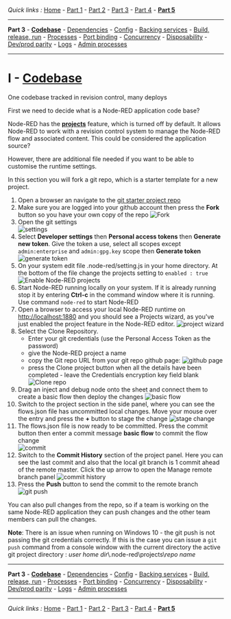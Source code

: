 *Quick links :*
[Home](/README.md) - [Part 1](../part1/README.md) - [Part 2](../part2/README.md) - [Part 3](../part3/README.md) - [Part 4](../part4/README.md) - [**Part 5**](../part5/README.md)
***
**Part 3** - [**Codebase**](CODEBASE.md) - [Dependencies](DEPENDENCIES.md) - [Config](CONFIG.md) - [Backing services](BACKING.md) - [Build, release, run](BUILD.md) - [Processes](PROCESSES.md) - [Port binding](PORT.md) - [Concurrency](CONCURRENCY.md) - [Disposability](DISPOSABILITY.md) - [Dev/prod parity](PARITY.md) - [Logs](LOGS.md) - [Admin processes](ADMIN.md)
***

# I - [Codebase](https://12factor.net/codebase)

One codebase tracked in revision control, many deploys

First we need to decide what is a Node-RED application code base?

Node-RED has the [**projects**](https://nodered.org/docs/user-guide/projects/) feature, which is turned off by default.  It allows Node-RED to work with a revision control system to manage the Node-RED flow and associated content.  This could be considered the application source?

However, there are additional file needed if you want to be able to customise the runtime settings.

In this section you will fork a git repo, which is a starter template for a new project.

1. Open a browser an navigate to the [git starter project repo](https://github.com/binnes/Node-RED-Docker)
2. Make sure you are logged into your github account then press the **Fork** button so you have your own copy of the repo ![Fork](image/forkRepo.png)
3. Open the git settings  
  ![settings](image/gitSettings.png)
4. Select **Developer settings** then **Personal access tokens** then **Generate new token**.  Give the token a use, select all scopes except `admin:enterprise` and `admin:gpg.key` scope then **Generate token** ![generate token](image/gitPAT.png)
5. On your system edit file .node-red/setting.js in your home directory.  At the bottom of the file change the projects setting to `enabled : true` ![Enable Node-RED projects](image/enableProjectFeature.png)
6. Start Node-RED running locally on your system.  If it is already running stop it by entering **Ctrl-c** in the command window where it is running.  Use command `node-red` to start Node-RED
7. Open a browser to access your local Node-RED runtime on [http://localhost:1880](http://localhost:1880) and you should see a Projects wizard, as you've just enabled the project feature in the Node-RED editor. ![project wizard](image/projectWizard.png)
8. Select the Clone Repository.
    - Enter your git credentials (use the Personal Access Token as the password)
    - give the Node-RED project a name
    - copy the Git repo URL from your git repo github page: ![github page](image/copyGitURL.png)
    - press the Clone project button when all the details have been completed - leave the Credentials encryption key field blank ![Clone repo](image/cloneRepo.png)
9. Drag an inject and debug node onto the sheet and connect them to create a basic flow then deploy the changes ![basic flow](image/basicFlow.png)
10. Switch to the project section in the side panel, where you can see the flows.json file has uncommitted local changes.  Move your mouse over the entry and press the **+** button to stage the change ![stage change](image/gitStage.png)
11. The flows.json file is now ready to be committed.  Press the commit button then enter a commit message **basic flow** to commit the flow change  
  ![commit](image/gitCommit.png)
12. Switch to the **Commit History** section of the project panel.  Here you can see the last commit and also that the local git branch is 1 commit ahead of the remote master.  Click the up arrow to open the Manage remote branch panel ![commit history](image/commitHistory.png)
13. Press the **Push** button to send the commit to the remote branch ![git push](image/gitPush.png)

You can also pull changes from the repo, so if a team is working on the same Node-RED application they can push changes and the other team members can pull the changes.

**Note**: There is an issue when running on Windows 10 - the git push is not passing the git credentials correctly.  If this is the case you can issue a `git push` command from a console window with the current directory the active git project directory : *user home dir*\\.node-red\\projects\\*repo name* 

***
**Part 3** - [**Codebase**](CODEBASE.md) - [Dependencies](DEPENDENCIES.md) - [Config](CONFIG.md) - [Backing services](BACKING.md) - [Build, release, run](BUILD.md) - [Processes](PROCESSES.md) - [Port binding](PORT.md) - [Concurrency](CONCURRENCY.md) - [Disposability](DISPOSABILITY.md) - [Dev/prod parity](PARITY.md) - [Logs](LOGS.md) - [Admin processes](ADMIN.md)
***
*Quick links :*
[Home](/README.md) - [Part 1](../part1/README.md) - [Part 2](../part2/README.md) - [Part 3](../part3/README.md) - [Part 4](../part4/README.md) - [**Part 5**](../part5/README.md)
